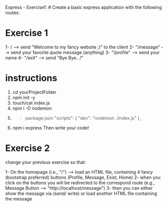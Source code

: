 Express - Exercise1: # Create a basic express application with the following routes:

# Exercise 1

1- / --> send "Welcome to my fancy website ;)" to the client
2- "/message" --> send your favorite quote message (anything)
3- "/profile" --> send your name
4- "/exit" --> send "Bye Bye...!"

# instructions

1. cd yourProjectFolder
2. npm init -y
3. touch/cat index.js
4. npm i -D nodemon
5. > package.json "scripts": { "dev": "nodemon ./index.js" },
6. npm i express Then write your code!

# Exercise 2

change your previous exercise so that:

1- On the homepage (i.e., "/") --> load an HTML file, containing 4 fancy (bootstrap preferred) buttons (Profile, Message, Exist, Home)
2- when you click on the buttons you will be redirected to the correspond route (e.g., Message Button --> "http://localhost/message")
3- then you can either show the message via (send/ write) or load another HTML file containing the message

